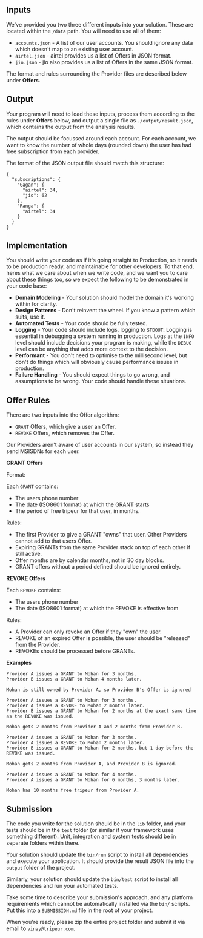 ## Inputs

We've provided you two three different inputs into your solution. These are located within the `/data` path. You will need to use all of them:

* `accounts.json` - A list of our user accounts. You should ignore any data which doesn't map to an existing user account.
* `airtel.json` - airtel provides us a list of Offers in JSON format.
* `jio.json` - jio also provides us a list of Offers in the same JSON format.

The format and rules surrounding the Provider files are described below under **Offers**.

## Output

Your program will need to load these inputs, process them according to the rules under **Offers** below, and output a single file as `./output/result.json`, which contains the output from the analysis results.

The output should be focussed around each account. For each account, we want to know the number of whole days (rounded down) the user has had free subscription from each provider.

The format of the JSON output file should match this structure:

```
{
  "subscriptions": {
    "Gagan": {
      "airtel": 34,
      "jio": 62
    },
    "Ranga": {
      "airtel": 34
    }
  }
}
```

## Implementation

You should write your code as if it's going straight to Production, so it needs to be production ready, and maintainable for other developers. To that end, heres what we care about when we write code, and we want you to care about these things too, so we expect the following to be demonstrated in your code base:

* **Domain Modeling** - Your solution should model the domain it's working within for clarity.
* **Design Patterns** - Don't reinvent the wheel. If you know a pattern which suits, use it.
* **Automated Tests** - Your code should be fully tested.
* **Logging** - Your code should include logs, logging to `STDOUT`. Logging is essential in debugging a system running in production. Logs at the `INFO` level should include decisions your program is making, while the `DEBUG` level can be anything that adds more context to the decision.
* **Performant** - You don't need to optimise to the millisecond level, but don't do things which will obviously cause performance issues in production.
* **Failure Handling** - You should expect things to go wrong, and assumptions to be wrong. Your code should handle these situations.


## Offer Rules

There are two inputs into the Offer algorithm:

* `GRANT` Offers, which give a user an Offer.
* `REVOKE` Offers, which removes the Offer.

Our Providers aren't aware of user accounts in our system, so instead they send MSISDNs for each user.

**GRANT Offers**

Format:

Each `GRANT` contains:

* The users phone number
* The date (ISO8601 format) at which the GRANT starts
* The period of free tripeur for that user, in months.

Rules:

* The first Provider to give a GRANT "owns" that user. Other Providers cannot add to that users Offer.
* Expiring GRANTs from the same Provider stack on top of each other if still active.
* Offer months are by calendar months, not in 30 day blocks.
* GRANT offers without a period defined should be ignored entirely.

**REVOKE Offers**

Each `REVOKE` contains:

* The users phone number
* The date (ISO8601 format) at which the REVOKE is effective from

Rules:

* A Provider can only revoke an Offer if they "own" the user.
* REVOKE of an expired Offer is possible, the user should be "released" from the Provider.
* REVOKEs should be processed before GRANTs.

**Examples**

```
Provider A issues a GRANT to Mohan for 3 months.
Provider B issues a GRANT to Mohan 4 months later.

Mohan is still owned by Provider A, so Provider B's Offer is ignored
```

```
Provider A issues a GRANT to Mohan for 3 months.
Provider A issues a REVOKE to Mohan 2 months later.
Provider B issues a GRANT to Mohan for 2 months at the exact same time as the REVOKE was issued.

Mohan gets 2 months from Provider A and 2 months from Provider B.
```

```
Provider A issues a GRANT to Mohan for 3 months.
Provider A issues a REVOKE to Mohan 2 months later.
Provider B issues a GRANT to Mohan for 2 months, but 1 day before the REVOKE was issued.

Mohan gets 2 months from Provider A, and Provider B is ignored.
```

```
Provider A issues a GRANT to Mohan for 4 months.
Provider A issues a GRANT to Mohan for 6 months, 3 months later.

Mohan has 10 months free tripeur from Provider A.
```

## Submission


The code you write for the solution should be in the `lib` folder, and your tests should be in the `test` folder (or similar if your framework uses something different). Unit, integration and system tests should be in separate folders within there.

Your solution should update the `bin/run` script to install all dependencies and execute your application. It should provide the result JSON file into the `output` folder of the project.

Similarly, your solution should update the `bin/test` script to install all dependencies and run your automated tests.

Take some time to describe your submission's approach, and any platform requirements which cannot be automatically installed via the `bin/` scripts. Put this into a `SUBMISSION.md` file in the root of your project.

When you're ready, please zip the entire project folder and submit it via email to `vinay@tripeur.com`. 